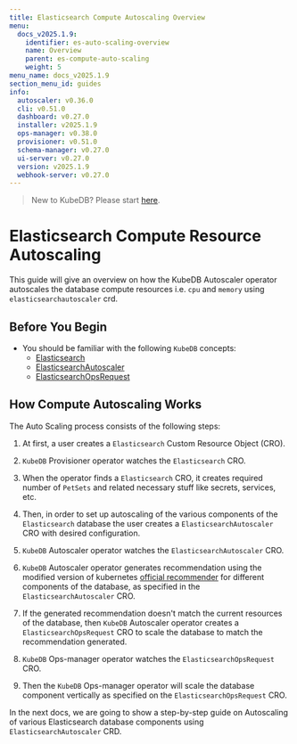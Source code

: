 ```yaml
---
title: Elasticsearch Compute Autoscaling Overview
menu:
  docs_v2025.1.9:
    identifier: es-auto-scaling-overview
    name: Overview
    parent: es-compute-auto-scaling
    weight: 5
menu_name: docs_v2025.1.9
section_menu_id: guides
info:
  autoscaler: v0.36.0
  cli: v0.51.0
  dashboard: v0.27.0
  installer: v2025.1.9
  ops-manager: v0.38.0
  provisioner: v0.51.0
  schema-manager: v0.27.0
  ui-server: v0.27.0
  version: v2025.1.9
  webhook-server: v0.27.0
---
```


> New to KubeDB? Please start [here](/docs/v2025.1.9/README).

# Elasticsearch Compute Resource Autoscaling

This guide will give an overview on how the KubeDB Autoscaler operator autoscales the database compute resources i.e. `cpu` and `memory` using `elasticsearchautoscaler` crd.

## Before You Begin

- You should be familiar with the following `KubeDB` concepts:
  - [Elasticsearch](/docs/v2025.1.9/guides/elasticsearch/concepts/elasticsearch/)
  - [ElasticsearchAutoscaler](/docs/v2025.1.9/guides/elasticsearch/concepts/autoscaler/)
  - [ElasticsearchOpsRequest](/docs/v2025.1.9/guides/elasticsearch/concepts/elasticsearch-ops-request/)

## How Compute Autoscaling Works

The Auto Scaling process consists of the following steps:

1. At first, a user creates a `Elasticsearch` Custom Resource Object (CRO).

2. `KubeDB` Provisioner  operator watches the `Elasticsearch` CRO.

3. When the operator finds a `Elasticsearch` CRO, it creates required number of `PetSets` and related necessary stuff like secrets, services, etc.

4. Then, in order to set up autoscaling of the various components of the `Elasticsearch` database the user creates a `ElasticsearchAutoscaler` CRO with desired configuration.

5. `KubeDB` Autoscaler operator watches the `ElasticsearchAutoscaler` CRO.

6. `KubeDB` Autoscaler operator generates recommendation using the modified version of kubernetes [official recommender](https://github.com/kubernetes/autoscaler/tree/master/vertical-pod-autoscaler/pkg/recommender) for different components of the database, as specified in the `ElasticsearchAutoscaler` CRO.

7. If the generated recommendation doesn't match the current resources of the database, then `KubeDB` Autoscaler operator creates a `ElasticsearchOpsRequest` CRO to scale the database to match the recommendation generated.

8. `KubeDB` Ops-manager operator watches the `ElasticsearchOpsRequest` CRO.

9. Then the `KubeDB` Ops-manager operator will scale the database component vertically as specified on the `ElasticsearchOpsRequest` CRO.

In the next docs, we are going to show a step-by-step guide on Autoscaling of various Elasticsearch database components using `ElasticsearchAutoscaler` CRD.


